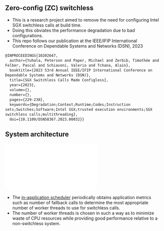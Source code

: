 ## Zero-config (ZC) switchless
- This is a research project aimed to remove the need for configuring Intel SGX switchless calls at build time.
- Doing this obviates the performance degradation due to bad configurations.
- This repo follows our publication at the IEEE/IFIP International Conference on Dependable Systems and Networks (DSN), 2023
```
@INPROCEEDINGS{10202647,
  author={Yuhala, Peterson and Paper, Michael and Zerbib, Timothée and Felber, Pascal and Schiavoni, Valerio and Tchana, Alain},
  booktitle={2023 53rd Annual IEEE/IFIP International Conference on Dependable Systems and Networks (DSN)}, 
  title={SGX Switchless Calls Made Configless}, 
  year={2023},
  volume={},
  number={},
  pages={229-238},
  keywords={Degradation;Context;Runtime;Codes;Instruction sets;Switches;Software;Intel SGX;trusted execution environments;SGX switchless calls;multithreading},
  doi={10.1109/DSN58367.2023.00032}}
```

## System architecture
![ZC switchless architecture](./imgs/architecture.pdf)
- The [in-application scheduler](./sgx/App/zcUntrusted/scheduler.cpp) periodically obtains application metrics such as number of fallback calls to determine the most appropriate number of worker threads to use for switchless calls.
- The number of worker threads is chosen in such a way as to minimize waste of CPU resources while providing good performance relative to a non-switchless system.

